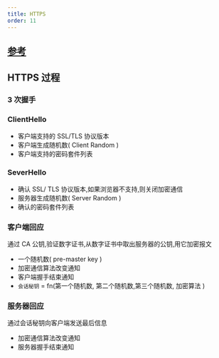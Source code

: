 ```yaml
---
title: HTTPS
order: 11
---
```


## [参考](https://zhuanlan.zhihu.com/p/26682342)

## HTTPS 过程

### 3 次握手

### ClientHello

- 客户端⽀持的 SSL/TLS 协议版本
- 客户端生成随机数( Client Random )
- 客户端支持的密码套件列表

### SeverHello

- 确认 SSL/ TLS 协议版本,如果浏览器不支持,则关闭加密通信
- 服务器生成随机数( Server Random )
- 确认的密码套件列表

### 客户端回应

通过 CA 公钥,验证数字证书,从数字证书中取出服务器的公钥,用它加密报⽂

- 一个随机数( pre-master key )
- 加密通信算法改变通知
- 客户端握手结束通知
- `会话秘钥` = fn(第一个随机数, 第二个随机数,第三个随机数, 加密算法 )

### 服务器回应

通过会话秘钥向客户端发送最后信息

- 加密通信算法改变通知
- 服务器握手结束通知
